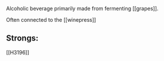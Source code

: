 Alcoholic beverage primarily made from fermenting [[grapes]]. 

Often connected to the [[winepress]]

## Strongs:
[[H3196]]